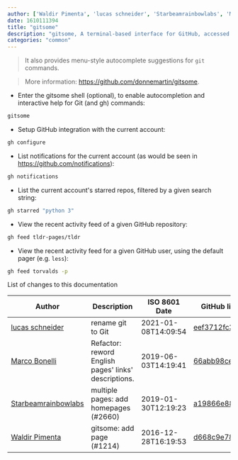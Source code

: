 ```yaml
---
author: ['Waldir Pimenta', 'lucas schneider', 'Starbeamrainbowlabs', 'Marco Bonelli']
date: 1610111394
title: "gitsome"
description: "gitsome, A terminal-based interface for GitHub, accessed via the `gh` command."
categories: "common"
---
```

> It also provides menu-style autocomplete suggestions for `git` commands.

> More information: <https://github.com/donnemartin/gitsome>.

- Enter the gitsome shell (optional), to enable autocompletion and interactive help for Git (and gh) commands:

```bash
gitsome
```

- Setup GitHub integration with the current account:

```bash
gh configure
```

- List notifications for the current account (as would be seen in https://github.com/notifications):

```bash
gh notifications
```

- List the current account's starred repos, filtered by a given search string:

```bash
gh starred "python 3"
```

- View the recent activity feed of a given GitHub repository:

```bash
gh feed tldr-pages/tldr
```

- View the recent activity feed for a given GitHub user, using the default pager (e.g. `less`):

```bash
gh feed torvalds -p
```
List of changes to this documentation


Author | Description | ISO 8601 Date | GitHub link
------|-----|-----|-----
[lucas schneider](mailto:casdpa@gmail.com) | rename git to Git | 2021-01-08T14:09:54 | [eef3712fc3a6](https://github.com/tldr-pages/tldr/commit/eef3712fc3a6a3774384b2e4ed934583c8349d75)
[Marco Bonelli](mailto:marco@mebeim.net) | Refactor: reword English pages' links' descriptions. | 2019-06-03T14:19:41 | [66abb98ce935](https://github.com/tldr-pages/tldr/commit/66abb98ce935c0f4516bf30c4d6da72180d5a3ab)
[Starbeamrainbowlabs](mailto:sbrl@starbeamrainbowlabs.com) | multiple pages: add homepages (#2660) | 2019-01-30T12:19:23 | [a19866e88add](https://github.com/tldr-pages/tldr/commit/a19866e88addb239484637579b17e7c6ea9b53aa)
[Waldir Pimenta](mailto:waldyrious@gmail.com) | gitsome: add page (#1214) | 2016-12-28T16:19:53 | [d668c9e788c1](https://github.com/tldr-pages/tldr/commit/d668c9e788c1dbb16be2a5fd9487ffd869a8f9a1)

